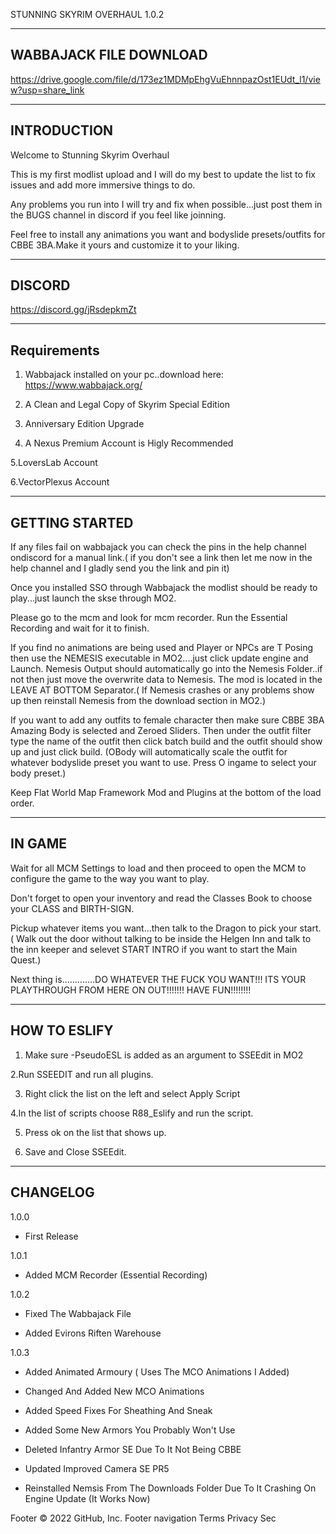 STUNNING SKYRIM OVERHAUL 1.0.2

------------------------
 WABBAJACK FILE DOWNLOAD
------------------------

https://drive.google.com/file/d/173ez1MDMpEhgVuEhnnpazOst1EUdt_l1/view?usp=share_link

------------
INTRODUCTION
------------

Welcome to Stunning Skyrim Overhaul

This is my first modlist upload and I will do my best to update the list to fix issues and add more immersive things to do.

Any problems you run into I will try and fix when possible...just post them in the BUGS channel in discord if you feel like joinning.

Feel free to install any animations you want and bodyslide presets/outfits for CBBE 3BA.Make it yours and customize it to your liking.


-------
DISCORD
-------
https://discord.gg/jRsdepkmZt

------------
Requirements
------------

1. Wabbajack installed on your pc..download here: https://www.wabbajack.org/

2. A Clean and Legal Copy of Skyrim Special Edition

3. Anniversary Edition Upgrade

4. A Nexus Premium Account is Higly Recommended

5.LoversLab Account

6.VectorPlexus Account

---------------
GETTING STARTED
---------------

If any files fail on wabbajack you can check the pins in the help channel ondiscord for a manual link.( if you don't see a link then let me now in the help channel and I gladly send you the link and pin it)

Once you installed SSO through Wabbajack the modlist should be ready to play...just launch the skse through MO2.

Please go to the mcm and look for mcm recorder. Run the Essential Recording and wait for it to finish.

If you find no animations are being used and Player or NPCs are T Posing then use the NEMESIS executable in MO2....just click update engine and Launch.
Nemesis Output should automatically go into the Nemesis Folder..if not then just move the overwrite data to Nemesis. The mod is located in the LEAVE AT BOTTOM  Separator.( If Nemesis crashes or any problems show up then reinstall Nemesis from the download section in MO2.)

If you want to add any outfits to female character then make sure CBBE 3BA Amazing Body is selected and Zeroed Sliders.
Then under the outfit filter type the name of the outfit then click batch build and the outfit should show up and just click build.
(OBody will automatically scale the outfit for whatever bodyslide preset you want to use. Press O ingame to select your body preset.)

Keep Flat World Map Framework Mod and Plugins at the bottom of the load order.

-------
IN GAME
-------

Wait for all MCM Settings to load and then proceed to open the MCM to configure the game to the way you want to play.

Don't forget to open your inventory and read the Classes Book to choose your CLASS and BIRTH-SIGN.
 
Pickup whatever items you want...then talk to the Dragon to pick your start. ( Walk out the door without talking to be inside the Helgen Inn and talk to the inn keeper and selevet START INTRO if you want to start the Main Quest.)

Next thing is.............DO WHATEVER THE FUCK YOU WANT!!! ITS YOUR PLAYTHROUGH FROM HERE ON OUT!!!!!!! HAVE FUN!!!!!!!!

-------------
HOW TO ESLIFY
-------------

1. Make sure -PseudoESL is added as an argument to SSEEdit in MO2

2.Run SSEEDIT and run all plugins.

3. Right click the list on the left and select Apply Script

4.In the list of scripts choose R88_Eslify and run the script.

5. Press ok on the list that shows up.

6. Save and Close SSEEdit.


---------
CHANGELOG
---------
1.0.0 

   - First Release

1.0.1 

   - Added MCM Recorder (Essential Recording)

1.0.2 

   - Fixed The Wabbajack File

   - Added Evirons Riften Warehouse

1.0.3 

   - Added Animated Armoury ( Uses The MCO Animations I Added)
   
   - Changed And Added New MCO Animations

   - Added Speed Fixes For Sheathing And Sneak

   - Added Some New Armors You Probably Won't Use

   - Deleted Infantry Armor SE Due To It Not Being CBBE

   - Updated Improved Camera SE PR5

  - Reinstalled Nemsis From The Downloads Folder Due To It Crashing On Engine Update (It Works Now)
     


Footer
© 2022 GitHub, Inc.
Footer navigation
Terms
Privacy
Sec
